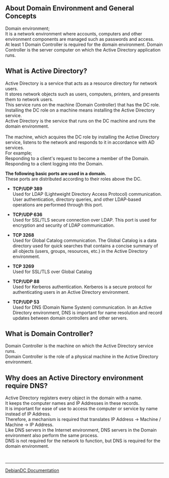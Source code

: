 ## About Domain Environment and General Concepts
Domain environment;<br>
It is a network environment where accounts, computers and other environment components are managed such as passwords and access.<br>
At least 1 Domain Controller is required for the domain environment. Domain Controller is the server computer on which the Active Directory application runs.<br>

## What is Active Directory?
Active Directory is a service that acts as a resource directory for network users.<br>
It stores network objects such as users, computers, printers, and presents them to network users.<br>
This service runs on the machine (Domain Controller) that has the DC role.<br>
Installing the DC role on a machine means installing the Active Directory service.<br>
Active Directory is the service that runs on the DC machine and runs the domain environment.<br>
<br>
The machine, which acquires the DC role by installing the Active Directory service, listens to the network and responds to it in accordance with AD services.<br>
For example;<br>
Responding to a client's request to become a member of the Domain.<br>
Responding to a client logging into the Domain. <br>

**The following basic ports are used in a domain.** <br>
These ports are distributed according to their roles above the DC. <br>

- **TCP/UDP 389** <br>
Used for LDAP (Lightweight Directory Access Protocol) communication. User authentication, directory queries, and other LDAP-based operations are performed through this port. <br>
- **TCP/UDP 636** <br>
Used for SSL/TLS secure connection over LDAP. This port is used for encryption and security of LDAP communication. <br>

- **TCP 3268** <br> Used for Global Catalog communication. The Global Catalog is a data directory used for quick searches that contains a concise summary of all objects (users, groups, resources, etc.) in the Active Directory environment. <br>
- **TCP 3269** <br> Used for SSL/TLS over Global Catalog <br>
- **TCP/UDP 88** <br> Used for Kerberos authentication. Kerberos is a secure protocol for authenticating users in an Active Directory environment. <br>
- **TCP/UDP 53** <br> Used for DNS (Domain Name System) communication. In an Active Directory environment, DNS is important for name resolution and record updates between domain controllers and other servers. <br>


## What is Domain Controller?
Domain Controller is the machine on which the Active Directory service runs.<br>
Domain Controller is the role of a physical machine in the Active Directory environment.<br>

## Why does an Active Directory environment require DNS?
Active Directory registers every object in the domain with a name.<br>
It keeps the computer names and IP Addresses in these records.<br>
It is important for ease of use to access the computer or service by name instead of IP Address.<br>
Therefore, a mechanism is required that translates IP Address -> Machine / Machine -> IP Address.<br>
Like DNS servers in the Internet environment, DNS servers in the Domain environment also perform the same process.<br>
DNS is not required for the network to function, but DNS is required for the domain environment.<br>

<br>

---
[DebianDC Documentation](https://github.com/eesmer/DebianDC/blob/master/docs/DebianDC-Docs.md)
